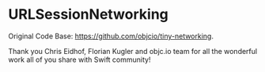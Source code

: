 # URLSessionNetworking


Original Code Base: https://github.com/objcio/tiny-networking.  

Thank you Chris Eidhof, Florian Kugler and objc.io team for all the wonderful work all of you share with Swift community!
